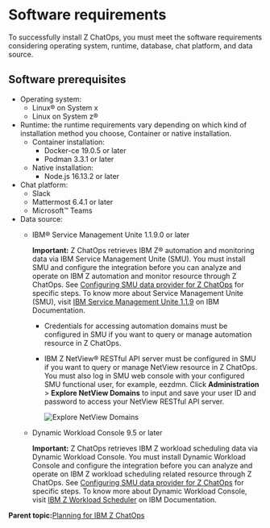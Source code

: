 # Software requirements

To successfully install Z ChatOps, you must meet the software requirements considering operating system, runtime, database, chat platform, and data source.

## Software prerequisites

-   Operating system:
    -   Linux® on System x
    -   Linux on System z®
-   Runtime: the runtime requirements vary depending on which kind of installation method you choose, Container or native installation.
    -   Container installation:
        -   Docker-ce 19.0.5 or later
        -   Podman 3.3.1 or later
    -   Native installation:
        -   Node.js 16.13.2 or later
-   Chat platform:
    -   Slack
    -   Mattermost 6.4.1 or later
    -   Microsoft™ Teams
-   Data source:
    -   IBM® Service Management Unite 1.1.9.0 or later

        **Important:** Z ChatOps retrieves IBM Z® automation and monitoring data via IBM Service Management Unite \(SMU\). You must install SMU and configure the integration before you can analyze and operate on IBM Z automation and monitor resource through Z ChatOps. See [Configuring SMU data provider for Z ChatOps](chatops_config_connect_l2_smu.md) for specific steps. To know more about Service Management Unite \(SMU\), visit [IBM Service Management Unite 1.1.9](https://www.ibm.com/docs/en/smu/1.1.9) on IBM Documentation.

        -   Credentials for accessing automation domains must be configured in SMU if you want to query or manage automation resource in Z ChatOps.
        -   IBM Z NetView® RESTful API server must be configured in SMU if you want to query or manage NetView resource in Z ChatOps. You must also log in SMU web console with your configured SMU functional user, for example, eezdmn. Click **Administration** \> **Explore NetView Domains** to input and save your user ID and password to access your NetView RESTful API server.

            ![](chatops_netview.png "Explore NetView Domains")

    -   Dynamic Workload Console 9.5 or later

        **Important:** Z ChatOps retrieves IBM Z workload scheduling data via Dynamic Workload Console. You must install Dynamic Workload Console and configure the integration before you can analyze and operate on IBM Z workload scheduling related resource through Z ChatOps. See [Configuring SMU data provider for Z ChatOps](chatops_config_connect_l2_smu.md) for specific steps. To know more about Dynamic Workload Console, visit [IBM Z Workload Scheduler](https://www.ibm.com/docs/en/workload-automation/9.5.0?topic=overview-z-workload-scheduler) on IBM Documentation.


**Parent topic:**[Planning for IBM Z ChatOps](chatops_prerequisite_requirement.md)

